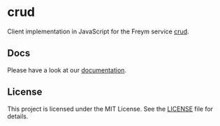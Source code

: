 # crud

Client implementation in JavaScript for the Freym service [crud](https://github.com/fraym/crud).

## Docs

Please have a look at our [documentation](https://docs.freym.becklyn.app/docs/services/crud/introduction).

## License

This project is licensed under the MIT License. See the [LICENSE](LICENSE) file for details.
